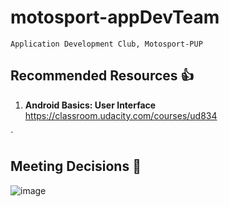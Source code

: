 # motosport-appDevTeam
``Application Development Club, Motosport-PUP``
## Recommended Resources :+1: 
1. **Android Basics: User Interface** https://classroom.udacity.com/courses/ud834



`
## Meeting Decisions :dart: 
![image](https://user-images.githubusercontent.com/18210415/111191164-c982ef00-85dd-11eb-924b-a198db0cc028.png)
